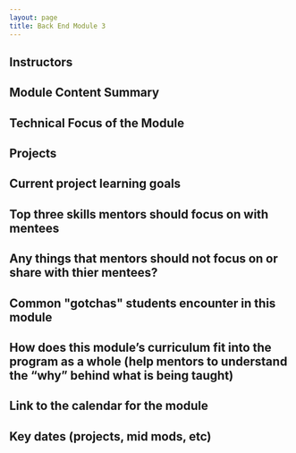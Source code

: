 ```yaml
---
layout: page
title: Back End Module 3
---
```


## Instructors

## Module Content Summary

## Technical Focus of the Module

## Projects

## Current project learning goals

## Top three skills mentors should focus on with mentees

## Any things that mentors should __not__ focus on or share with thier mentees?

## Common "gotchas" students encounter in this module

## How does this module’s curriculum fit into the program as a whole __(help mentors to understand the “why” behind what is being taught)__

## Link to the calendar for the module

## Key dates (projects, mid mods, etc)
